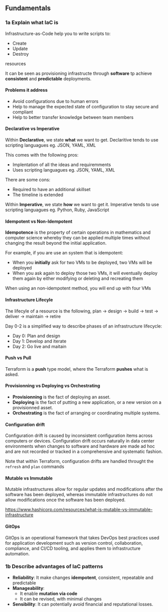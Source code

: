 ## Fundamentals

### 1a Explain what IaC is

Infrastructure-as-Code help you to write scripts to:

- Create
- Update
- Destroy

resources

It can be seen as provisioning infrastructe through **software** tp achieve **consistent** and **predictable** deployments.

#### Problems it address

- Avoid configurations due to human errors
- Help to manage the expected state of configuration to stay secure and compliant
- Help to better transfer knowledge between team members

#### Declarative vs Imperative

Within **Declarative**, we state **what** we want to get.
Declaritive tends to use scripting languagues eg. JSON, YAML, XML

This comes with the following pros:

- Implentation of all the ideas and requiremments
- Uses scripting languagues eg. JSON, YAML, XML

There are some cons:

- Required to have an additional skillset
- The timeline is extended

Within **Imperative**, we state **how** we want to get it.
Imperative tends to use scripting languagues eg. Python, Ruby, JavaScript

#### Idempotent vs Non-Idempotent

**Idempotence** is the property of certain operations in mathematics and computer science whereby they can be applied multiple times without changing the result beyond the initial application.

For example, if you are use an system that is idempotent:

- When you **initially** ask for two VMs to be deployed, two VMs will be deployed
- When you ask again to deploy those two VMs, it will eventually deploy them again by either modifying or deleting and recreating them

When using an non-idempotent method, you will end up with four VMs

#### Infrastructure Lifecyle

The lifecyle of a resource is the following, plan -> design -> build -> test -> deliver -> maintain -> retire

Day 0-2 is a simplified way to describe phases of an infrastructure lifecycle:

- Day 0: Plan and design
- Day 1: Develop and iterate
- Day 2: Go live and maitain

#### Push vs Pull

Terraform is a **push** type model, where the Terraform **pushes** what is asked.

#### Provisionning vs Deploying vs Orchestrating

- **Provisionning** is the fact of deploying an asset.
- **Deploying** is the fact of putting a new application, or a new version on a provisionned asset.
- **Orchestrating** is the fact of arranging or coordinating multiple systems.

#### Configuration drift

Configuration drift is caused by inconsistent configuration items across computers or devices. Configuration drift occurs naturally in data center environments when changes to software and hardware are made ad hoc and are not recorded or tracked in a comprehensive and systematic fashion.

Note that within Terraform, configuration drifts are handled throught the ``refresh`` and ``plan`` commands

#### Mutable vs Immutable

Mutable infrastructures allow for regular updates and modifications after the software has been deployed, whereas immutable infrastructures do not allow modifications once the software has been deployed.

<https://www.hashicorp.com/resources/what-is-mutable-vs-immutable-infrastructure>

#### GitOps

GitOps is an operational framework that takes DevOps best practices used for application development such as version control, collaboration, compliance, and CI/CD tooling, and applies them to infrastructure automation.

### 1b Describe advantages of IaC patterns

- **Reliability**: It make changes **idempotent**, consistent, repeatable and predictable
- **Manageability**:
  - It enable **mutation via code**
  - It can be revised, with minimal changes
- **Sensibility**: It can potentially avoid financial and reputational losses.
